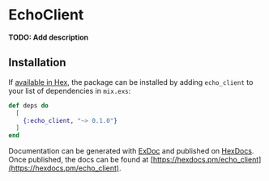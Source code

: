 # EchoClient

**TODO: Add description**

## Installation

If [available in Hex](https://hex.pm/docs/publish), the package can be installed
by adding `echo_client` to your list of dependencies in `mix.exs`:

```elixir
def deps do
  [
    {:echo_client, "~> 0.1.0"}
  ]
end
```

Documentation can be generated with [ExDoc](https://github.com/elixir-lang/ex_doc)
and published on [HexDocs](https://hexdocs.pm). Once published, the docs can
be found at [https://hexdocs.pm/echo_client](https://hexdocs.pm/echo_client).

